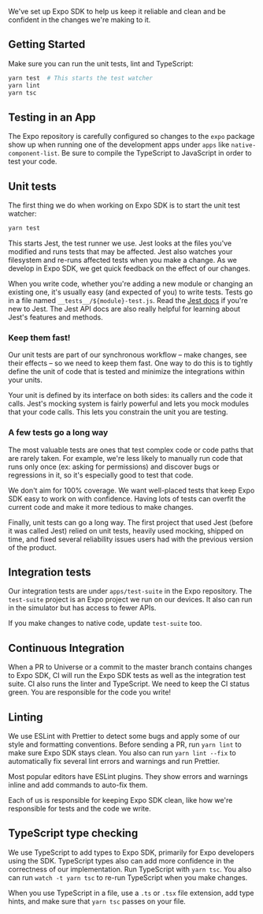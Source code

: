 We've set up Expo SDK to help us keep it reliable and clean and be confident in the changes we're making to it.

## Getting Started

Make sure you can run the unit tests, lint and TypeScript:
```sh
yarn test  # This starts the test watcher
yarn lint
yarn tsc
```

## Testing in an App

The Expo repository is carefully configured so changes to the `expo` package show up when running one of the development apps under `apps` like `native-component-list`. Be sure to compile the TypeScript to JavaScript in order to test your code.

## Unit tests

The first thing we do when working on Expo SDK is to start the unit test watcher:
```sh
yarn test
```

This starts Jest, the test runner we use. Jest looks at the files you've modified and runs tests that may be affected. Jest also watches your filesystem and re-runs affected tests when you make a change. As we develop in Expo SDK, we get quick feedback on the effect of our changes.

When you write code, whether you're adding a new module or changing an existing one, it's usually easy (and expected of you) to write tests. Tests go in a file named `__tests__/${module}-test.js`. Read the [Jest docs](https://facebook.github.io/jest/) if you're new to Jest. The Jest API docs are also really helpful for learning about Jest's features and methods.

### Keep them fast!

Our unit tests are part of our synchronous workflow – make changes, see their effects – so we need to keep them fast. One way to do this is to tightly define the unit of code that is tested and minimize the integrations within your units.

Your unit is defined by its interface on both sides: its callers and the code it calls. Jest's mocking system is fairly powerful and lets you mock modules that your code calls. This lets you constrain the unit you are testing.

### A few tests go a long way

The most valuable tests are ones that test complex code or code paths that are rarely taken. For example, we're less likely to manually run code that runs only once (ex: asking for permissions) and discover bugs or regressions in it, so it's especially good to test that code.

We don't aim for 100% coverage. We want well-placed tests that keep Expo SDK easy to work on with confidence. Having lots of tests can overfit the current code and make it more tedious to make changes.

Finally, unit tests can go a long way. The first project that used Jest (before it was called Jest) relied on unit tests, heavily used mocking, shipped on time, and fixed several reliability issues users had with the previous version of the product.

## Integration tests

Our integration tests are under `apps/test-suite` in the Expo repository. The `test-suite` project
is an Expo project we run on our devices. It also can run in the simulator but has access to fewer
APIs.

If you make changes to native code, update `test-suite` too.

## Continuous Integration

When a PR to Universe or a commit to the master branch contains changes to Expo SDK, CI will run the Expo SDK tests as well as the integration test suite. CI also runs the linter and TypeScript. We need to keep the CI status green. You are responsible for the code you write!

## Linting

We use ESLint with Prettier to detect some bugs and apply some of our style and formatting conventions. Before sending a PR, run `yarn lint` to make sure Expo SDK stays clean. You also can run `yarn lint --fix` to automatically fix several lint errors and warnings and run Prettier.

Most popular editors have ESLint plugins. They show errors and warnings inline and add commands to auto-fix them.

Each of us is responsible for keeping Expo SDK clean, like how we're responsible for tests and the code we write.

## TypeScript type checking

We use TypeScript to add types to Expo SDK, primarily for Expo developers using the SDK. TypeScript types also can add more confidence in the correctness of our implementation. Run TypeScript with `yarn tsc`. You also can run `watch -t yarn tsc` to re-run TypeScript when you make changes.

When you use TypeScript in a file, use a `.ts` or `.tsx` file extension, add type hints, and make sure that `yarn tsc` passes on your file.
